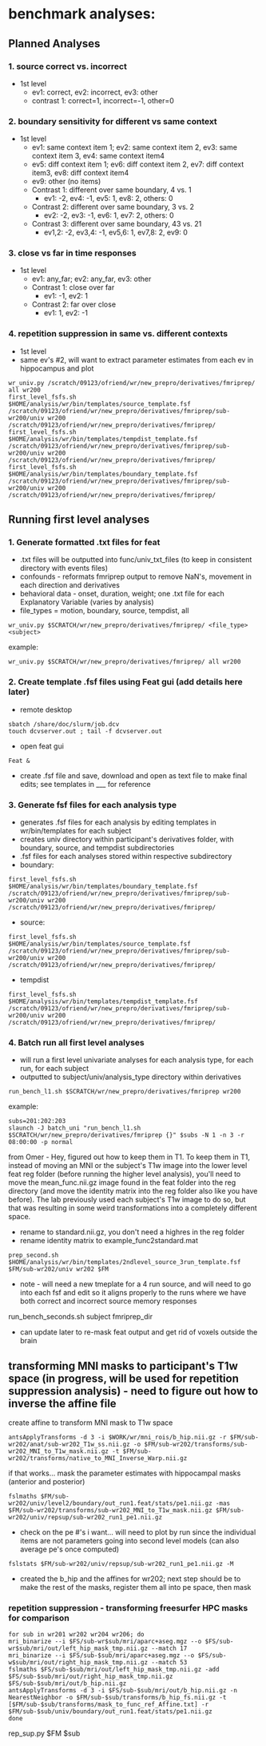# benchmark analyses:
## Planned Analyses
### 1. source correct vs. incorrect
* 1st level
  *  ev1: correct, ev2: incorrect, ev3: other
  *  contrast 1: correct=1, incorrect=-1, other=0

### 2. boundary sensitivity for different vs same context
* 1st level
  * ev1: same context item 1; ev2: same context item 2, ev3: same context item 3, ev4: same context item4
  * ev5: diff context item 1; ev6: diff context item 2, ev7: diff context item3, ev8: diff context item4
  * ev9: other (no items)
  * Contrast 1: different over same boundary, 4 vs. 1
    * ev1: -2, ev4: -1, ev5: 1, ev8: 2, others: 0
  * Contrast 2: different over same boundary, 3 vs. 2
    * ev2: -2, ev3: -1, ev6: 1, ev7: 2, others: 0
  * Contrast 3: different over same boundary, 43 vs. 21
    * ev1,2: -2, ev3,4: -1, ev5,6: 1, ev7,8: 2, ev9: 0
   
### 3. close vs far in time responses
* 1st level
  * ev1: any_far; ev2: any_far, ev3: other
  * Contrast 1:  close over far
    * ev1: -1, ev2: 1
  * Contrast 2: far over close
    * ev1: 1, ev2: -1

### 4. repetition suppression in same vs. different contexts
* 1st level
 * same ev's #2, will want to extract parameter estimates from each ev in hippocampus and plot

```
wr_univ.py /scratch/09123/ofriend/wr/new_prepro/derivatives/fmriprep/ all wr200
first_level_fsfs.sh $HOME/analysis/wr/bin/templates/source_template.fsf /scratch/09123/ofriend/wr/new_prepro/derivatives/fmriprep/sub-wr200/univ wr200 /scratch/09123/ofriend/wr/new_prepro/derivatives/fmriprep/
first_level_fsfs.sh $HOME/analysis/wr/bin/templates/tempdist_template.fsf /scratch/09123/ofriend/wr/new_prepro/derivatives/fmriprep/sub-wr200/univ wr200 /scratch/09123/ofriend/wr/new_prepro/derivatives/fmriprep/
first_level_fsfs.sh $HOME/analysis/wr/bin/templates/boundary_template.fsf /scratch/09123/ofriend/wr/new_prepro/derivatives/fmriprep/sub-wr200/univ wr200 /scratch/09123/ofriend/wr/new_prepro/derivatives/fmriprep/
```
## Running first level analyses
### 1. Generate formatted .txt files for feat
 * .txt files will be outputted into func/univ_txt_files (to keep in consistent directory with events files)
 * confounds - reformats fmriprep output to remove NaN's, movement in each direction and derivatives
 * behavioral data - onset, duration, weight; one .txt file for each Explanatory Variable (varies by analysis)
  * file_types = motion, boundary, source, tempdist, all 
```
wr_univ.py $SCRATCH/wr/new_prepro/derivatives/fmriprep/ <file_type> <subject>
```
example:
```
wr_univ.py $SCRATCH/wr/new_prepro/derivatives/fmriprep/ all wr200
```
### 2. Create template .fsf files using Feat gui (add details here later)
* remote desktop
```
sbatch /share/doc/slurm/job.dcv
touch dcvserver.out ; tail -f dcvserver.out
```
* open feat gui
```
Feat &
```
* create .fsf file and save, download and open as text file to make final edits; see templates in ___ for reference
  
### 3. Generate fsf files for each analysis type
* generates .fsf files for each analysis by editing templates in wr/bin/templates for each subject
* creates univ directory within participant's derivatives folder, with boundary, source, and tempdist subdirectories
 * .fsf files for each analyses stored within respective subdirectory
* boundary:
```
first_level_fsfs.sh $HOME/analysis/wr/bin/templates/boundary_template.fsf /scratch/09123/ofriend/wr/new_prepro/derivatives/fmriprep/sub-wr200/univ wr200 /scratch/09123/ofriend/wr/new_prepro/derivatives/fmriprep/
```
* source:
```
first_level_fsfs.sh $HOME/analysis/wr/bin/templates/source_template.fsf /scratch/09123/ofriend/wr/new_prepro/derivatives/fmriprep/sub-wr200/univ wr200 /scratch/09123/ofriend/wr/new_prepro/derivatives/fmriprep/
```
* tempdist
```
first_level_fsfs.sh $HOME/analysis/wr/bin/templates/tempdist_template.fsf /scratch/09123/ofriend/wr/new_prepro/derivatives/fmriprep/sub-wr200/univ wr200 /scratch/09123/ofriend/wr/new_prepro/derivatives/fmriprep/
```

### 4. Batch run all first level analyses
* will run a first level univariate analyses for each analysis type, for each run, for each subject
* outputted to subject/univ/analysis_type directory within derivatives
```
run_bench_l1.sh $SCRATCH/wr/new_prepro/derivatives/fmriprep wr200
```
example:
```
subs=201:202:203
slaunch -J batch_uni "run_bench_l1.sh $SCRATCH/wr/new_prepro/derivatives/fmriprep {}" $subs -N 1 -n 3 -r 08:00:00 -p normal
```


from Omer - 
Hey, figured out how to keep them in T1. To keep them in T1, instead of moving an MNI or the subject's T1w image into the lower level feat reg folder (before running the higher level analysis), you'll need to move the mean_func.nii.gz image found in the feat folder into the reg directory (and move the identity matrix into the reg folder also like you have before). The lab previously used each subject's T1w image to do so, but that was resulting in some weird transformations into a completely different space.
* rename to standard.nii.gz, you don't need a highres in the reg folder
* rename identity matrix to example_func2standard.mat

```
prep_second.sh $HOME/analysis/wr/bin/templates/2ndlevel_source_3run_template.fsf $FM/sub-wr202/univ wr202 $FM
```
* note - will need a new tmeplate for a 4 run source, and will need to go into each fsf and edit so it aligns properly to the runs where we have both correct and incorrect source memory responses


run_bench_seconds.sh subject fmriprep_dir
* can update later to re-mask feat output and get rid of voxels outside the brain


## transforming MNI masks to participant's T1w space (in progress, will be used for repetition suppression analysis) - need to figure out how to inverse the affine file
create affine to transform MNI mask to T1w space
```
antsApplyTransforms -d 3 -i $WORK/wr/mni_rois/b_hip.nii.gz -r $FM/sub-wr202/anat/sub-wr202_T1w_ss.nii.gz -o $FM/sub-wr202/transforms/sub-wr202_MNI_to_T1w_mask.nii.gz -t $FM/sub-wr202/transforms/native_to_MNI_Inverse_Warp.nii.gz
```
if that works... mask the parameter estimates with hippocampal masks (anterior and posterior)
```
fslmaths $FM/sub-wr202/univ/level2/boundary/out_run1.feat/stats/pe1.nii.gz -mas $FM/sub-wr202/transforms/sub-wr202_MNI_to_T1w_mask.nii.gz $FM/sub-wr202/univ/repsup/sub-wr202_run1_pe1.nii.gz
```
* check on the pe #'s i want... will need to plot by run since the individual items are not parameters going into second level models (can also average pe's once computed)

```
fslstats $FM/sub-wr202/univ/repsup/sub-wr202_run1_pe1.nii.gz -M
```


* created the b_hip and the affines for wr202; next step should be to make the rest of the masks, register them all into pe space, then mask




### repetition suppression - transforming freesurfer HPC masks for comparison
```
for sub in wr201 wr202 wr204 wr206; do
mri_binarize --i $FS/sub-wr$sub/mri/aparc+aseg.mgz --o $FS/sub-wr$sub/mri/out/left_hip_mask_tmp.nii.gz --match 17
mri_binarize --i $FS/sub-$sub/mri/aparc+aseg.mgz --o $FS/sub-w$sub/mri/out/right_hip_mask_tmp.nii.gz --match 53
fslmaths $FS/sub-$sub/mri/out/left_hip_mask_tmp.nii.gz -add $FS/sub-$sub/mri/out/right_hip_mask_tmp.nii.gz $FS/sub-$sub/mri/out/b_hip.nii.gz
antsApplyTransforms -d 3 -i $FS/sub-$sub/mri/out/b_hip.nii.gz -n NearestNeighbor -o $FM/sub-$sub/transforms/b_hip_fs.nii.gz -t [$FM/sub-$sub/transforms/mask_to_func_ref_Affine.txt] -r $FM/sub-$sub/univ/boundary/out_run1.feat/stats/pe1.nii.gz
done
```

rep_sup.py $FM $sub
